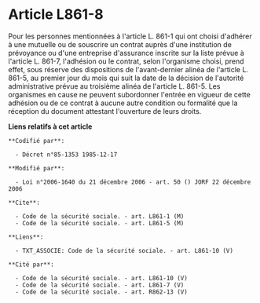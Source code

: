 # Article L861-8

Pour les personnes mentionnées à l'article L. 861-1 qui ont choisi d'adhérer à une mutuelle ou de souscrire un contrat auprès
d'une institution de prévoyance ou d'une entreprise d'assurance inscrite sur la liste prévue à l'article L. 861-7, l'adhésion
ou le contrat, selon l'organisme choisi, prend effet, sous réserve des dispositions de l'avant-dernier alinéa de l'article L.
861-5, au premier jour du mois qui suit la date de la décision de l'autorité administrative prévue au troisième alinéa de
l'article L. 861-5. Les organismes en cause ne peuvent subordonner l'entrée en vigueur de cette adhésion ou de ce contrat à
aucune autre condition ou formalité que la réception du document attestant l'ouverture de leurs droits.

**Liens relatifs à cet article**

	**Codifié par**:

	  - Décret n°85-1353 1985-12-17

	**Modifié par**:

	  - Loi n°2006-1640 du 21 décembre 2006 - art. 50 () JORF 22 décembre 2006

	**Cite**:

	  - Code de la sécurité sociale. - art. L861-1 (M)
	  - Code de la sécurité sociale. - art. L861-5 (M)

	**Liens**:

	  - TXT_ASSOCIE: Code de la sécurité sociale. - art. L861-10 (V)

	**Cité par**:

	  - Code de la sécurité sociale. - art. L861-10 (V)
	  - Code de la sécurité sociale. - art. L861-7 (V)
	  - Code de la sécurité sociale. - art. R862-13 (V)
